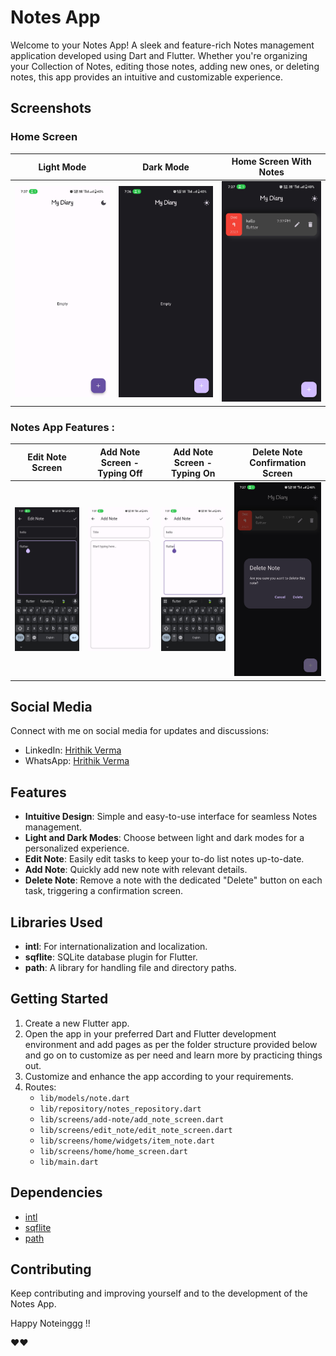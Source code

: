 # Notes App

Welcome to your Notes App! A sleek and feature-rich Notes management application developed using Dart and Flutter. Whether you're organizing your Collection of Notes, editing those notes, adding new ones, or deleting notes, this app provides an intuitive and customizable experience.

## Screenshots

### Home Screen

| Light Mode | Dark Mode | Home Screen With Notes |
| ---------- | --------- | ----------------------- |
| ![Home Screen - Light Mode](screenshots/home_screen_light_mode.jpg) | ![Home Screen - Dark Mode](screenshots/home_screen_dark_mode.jpg) | ![Home Screen With Notes](screenshots/home_screen_with_tasks_data.jpg) |

### Notes App Features :

| Edit Note Screen | Add Note Screen - Typing Off | Add Note Screen - Typing On | Delete Note Confirmation Screen |
| ----------------- | ---------------------------- | --------------------------- | ------------------------------ |
| ![Edit Note Screen](screenshots/edit_note_screen.jpg) | ![Add Note Screen - Typing Off](screenshots/add_note_screen_typing_off.jpg) | ![Add Note Screen - Typing On](screenshots/add_note_screen_typing_on.jpg) | ![Delete Note Confirmation Screen](screenshots/delete_note_confirmation.jpg) |



## Social Media

Connect with me on social media for updates and discussions:

- LinkedIn: [Hrithik Verma](https://www.linkedin.com/in/hrithik-verma-375238194/)
- WhatsApp: [Hrithik Verma](https://wa.me/+918102780251)

## Features

- **Intuitive Design**: Simple and easy-to-use interface for seamless Notes management.
- **Light and Dark Modes**: Choose between light and dark modes for a personalized experience.
- **Edit Note**: Easily edit tasks to keep your to-do list notes up-to-date.
- **Add Note**: Quickly add new note with relevant details.
- **Delete Note**: Remove a note with the dedicated "Delete" button on each task, triggering a confirmation screen.

## Libraries Used

- **intl**: For internationalization and localization.
- **sqflite**: SQLite database plugin for Flutter.
- **path**: A library for handling file and directory paths.

## Getting Started

1. Create a new Flutter app.
2. Open the app in your preferred Dart and Flutter development environment and add pages as per the folder structure provided below and go on to customize as per need and learn more by practicing things out.
3. Customize and enhance the app according to your requirements.
4. Routes:
   - `lib/models/note.dart`
   - `lib/repository/notes_repository.dart`
   - `lib/screens/add-note/add_note_screen.dart`
   - `lib/screens/edit_note/edit_note_screen.dart`
   - `lib/screens/home/widgets/item_note.dart`
   - `lib/screens/home/home_screen.dart`
   - `lib/main.dart`

## Dependencies

- [intl](https://pub.dev/packages/intl)
- [sqflite](https://pub.dev/packages/sqflite)
- [path](https://pub.dev/packages/path)

## Contributing

Keep contributing and improving yourself and to the development of the Notes App.

Happy Noteinggg !!

❤❤

